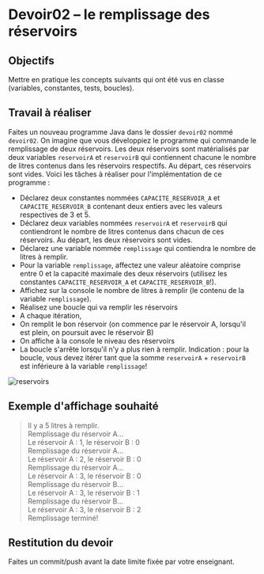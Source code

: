 # Devoir02 – le remplissage des réservoirs
## Objectifs
Mettre en pratique les concepts suivants qui ont été vus en classe (variables, constantes, tests, boucles).
## Travail à réaliser
Faites un nouveau programme Java dans le dossier `devoir02` nommé `devoir02`.
On imagine que vous développiez le programme qui commande le remplissage de deux réservoirs. Les deux réservoirs sont matérialisés par deux variables `reservoirA` et `reservoirB` qui contiennent chacune le nombre de litres contenus dans les réservoirs respectifs. Au départ, ces réservoirs sont vides.
Voici les tâches à réaliser pour l'implémentation de ce programme :
* Déclarez deux constantes nommées `CAPACITE_RESERVOIR_A` et `CAPACITE_RESERVOIR_B` contenant deux entiers avec les valeurs respectives de 3 et 5.
* Déclarez deux variables nommées `reservoirA` et `reservoirB` qui contiendront le nombre de litres contenus dans chacun de ces réservoirs. Au départ, les deux réservoirs sont vides.
* Déclarez une variable nommée `remplissage` qui contiendra le nombre de litres à remplir.
* Pour la variable `remplissage`, affectez une valeur aléatoire comprise entre 0 et la capacité maximale des deux réservoirs (utilisez les constantes `CAPACITE_RESERVOIR_A` et `CAPACITE_RESERVOIR_B`!).
* Affichez sur la console le nombre de litres à remplir (le contenu de la variable `remplissage`).
* Réalisez une boucle qui va remplir les réservoirs
* A chaque itération,
* On remplit le bon réservoir (on commence par le réservoir A, lorsqu'il est plein, on poursuit avec le réservoir B)
* On affiche à la console le niveau des réservoirs
* La boucle s'arrête lorsqu'il n'y a plus rien à remplir.
Indication : pour la boucle, vous devez itérer tant que la somme `reservoirA` + `reservoirB` est inférieure à la variable `remplissage`!

![reservoirs](https://github.com/emf-info-319/module319/assets/125544717/419fd081-3018-4399-90c1-4a3372b6055c)


  ## Exemple d'affichage souhaité
>Il y a 5 litres à remplir. <br>
>Remplissage du réservoir A... <br>
>Le réservoir A : 1, le réservoir B : 0 <br>
>Remplissage du réservoir A... <br>
>Le réservoir A : 2, le réservoir B : 0 <br>
>Remplissage du réservoir A... <br>
>Le réservoir A : 3, le réservoir B : 0 <br>
>Remplissage du réservoir B... <br>
>Le réservoir A : 3, le réservoir B : 1 <br>
>Remplissage du réservoir B... <br>
>Le réservoir A : 3, le réservoir B : 2 <br>
>Remplissage terminé! <br>

## Restitution du devoir
Faites un commit/push avant la date limite fixée par votre enseignant.
